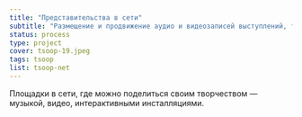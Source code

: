 ```yaml
---
title: "Представительства в сети"
subtitle: "Размещение и продвижение аудио и видеозаписей выступлений, треков, джемов."
status: process
type: project
cover: tsoop-19.jpeg
tags: tsoop
list: tsoop-net
---
```


Площадки в сети, где можно поделиться своим творчеством — музыкой, видео, интерактивными инсталляциями.
